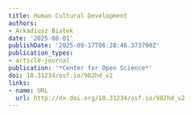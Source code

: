 ```yaml
---
title: Human Cultural Development
authors:
- Arkadiusz Białek
date: '2025-08-01'
publishDate: '2025-09-17T06:28:46.373790Z'
publication_types:
- article-journal
publication: '*Center for Open Science*'
doi: 10.31234/osf.io/982hd_v2
links:
- name: URL
  url: http://dx.doi.org/10.31234/osf.io/982hd_v2
---
```

